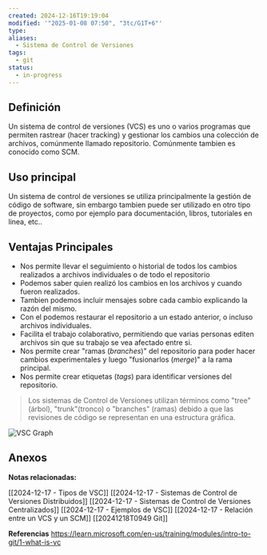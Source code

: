 ```yaml
---
created: 2024-12-16T19:19:04
modified: '"2025-01-08 07:50", "3tc/G1T+6"'
type: 
aliases:
  - Sistema de Control de Versiones
tags:
  - git
status:
  - in-progress
---
```


## Definición
Un sistema de control de versiones (VCS) es uno o varios programas que permiten rastrear (hacer tracking) y gestionar los  cambios una colección de archivos, comúnmente llamado repositorio.  Comúnmente tambien es conocido como SCM. 
## Uso principal
Un sistema de control de versiones se utiliza principalmente la gestión de código de software, sin embargo tambien puede ser utilizado en otro tipo de proyectos, como por ejemplo para documentación, libros, tutoriales en linea, etc..
## Ventajas Principales
- Nos permite llevar el seguimiento o historial de todos los cambios realizados a archivos individuales o de todo el repositorio
- Podemos saber quien realizó los cambios en los archivos y cuando fueron realizados.
- Tambien podemos incluir mensajes sobre cada cambio explicando la razón del mismo.
- Con el podemos  restaurar el repositorio a un estado anterior, o incluso archivos individuales.
- Facilita el trabajo colaborativo, permitiendo que varias personas editen archivos sin que su trabajo se vea afectado entre si.
- Nos permite crear "ramas (*branches*)" del repositorio para poder hacer cambios experimentales y luego "fusionarlos (*merge*)" a la rama principal.
- Nos permite crear etiquetas (*tags*) para identificar versiones del repositorio.


> Los sistemas de Control de Versiones utilizan términos como "tree" (árbol), "trunk"(tronco) o "branches" (ramas) debido a que las revisiones de código se representan en una estructura gráfica.

 ![VSC Graph](https://encrypted-tbn0.gstatic.com/images?q=tbn:ANd9GcSJzPjBdpPpawtifcqvBLInKIIZmbHvc0DBeQ&s)
  
## Anexos
 
 **Notas relacionadas:**

[[2024-12-17 - Tipos de VSC]]
[[2024-12-17 - Sistemas de Control de Versiones Distribuidos]]
[[2024-12-17 - Sistemas de Control de Versiones Centralizados]]
[[2024-12-17 - Ejemplos de VSC]]
[[2024-12-17 - Relación entre un VCS y un SCM]]
[[20241218T0949 Git]]


**Referencias**
https://learn.microsoft.com/en-us/training/modules/intro-to-git/1-what-is-vc
